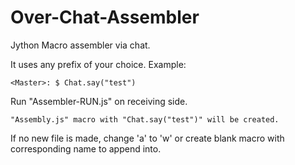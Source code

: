 # Over-Chat-Assembler
Jython Macro assembler via chat.

It uses any prefix of your choice.
Example:

`<Master>: $ Chat.say("test")`

Run "Assembler-RUN.js" on receiving side.

`"Assembly.js" macro with "Chat.say("test")" will be created.`

If no new file is made, change 'a' to 'w' or create blank macro with corresponding name to append into.
